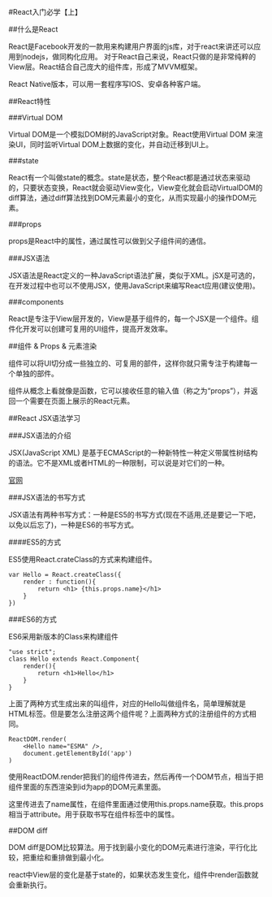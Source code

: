 #React入门必学【上】

##什么是React

React是Facebook开发的一款用来构建用户界面的js库，对于react来讲还可以应用到nodejs，做同构化应用。 对于React自己来说，React只做的是非常纯粹的View层。React结合自己庞大的组件库，形成了MVVM框架。


React Native版本，可以用一套程序写IOS、安卓各种客户端。

##React特性

###Virtual DOM

Virtual DOM是一个模拟DOM树的JavaScript对象。React使用Virtual DOM 来渲染UI，同时监听Virtual DOM上数据的变化，并自动迁移到UI上。

###state

React有一个叫做state的概念。state是状态，整个React都是通过状态来驱动的，只要状态变换，React就会驱动View变化，View变化就会启动VirtualDOM的diff算法，通过diff算法找到DOM元素最小的变化，从而实现最小的操作DOM元素。

###props

props是React中的属性，通过属性可以做到父子组件间的通信。


###JSX语法

JSX语法是React定义的一种JavaScript语法扩展，类似于XML。jSX是可选的，在开发过程中也可以不使用JSX，使用JavaScript来编写React应用(建议使用)。

###components

React是专注于View层开发的，View是基于组件的，每一个JSX是一个组件。组件化开发可以创建可复用的UI组件，提高开发效率。


##组件 & Props & 元素渲染


组件可以将UI切分成一些独立的、可复用的部件，这样你就只需专注于构建每一个单独的部件。

组件从概念上看就像是函数，它可以接收任意的输入值（称之为“props”），并返回一个需要在页面上展示的React元素。



##React JSX语法学习

###JSX语法的介绍

JSX(JavaScript XML) 是基于ECMAScript的一种新特性一种定义带属性树结构的语法。它不是XML或者HTML的一种限制，可以说是对它们的一种。


[官网](https://zh-hans.reactjs.org/docs/introducing-jsx.html)


###JSX语法的书写方式

JSX语法有两种书写方式：一种是ES5的书写方式(现在不适用,还是要记一下吧，以免以后忘了)，一种是ES6的书写方式。

####ES5的方式

ES5使用React.crateClass的方式来构建组件。

```
var Hello = React.createClass({
    render : function(){
        return <h1> {this.props.name}</h1>
    }
})
```

###ES6的方式

ES6采用新版本的Class来构建组件

```
"use strict";
class Hello extends React.Component{
    render(){
        return <h1>Hello</h1>
    }
}
```

上面了两种方式生成出来的叫组件，对应的Hello叫做组件名，简单理解就是HTML标签。但是要怎么注册这两个组件呢？上面两种方式的注册组件的方式相同。


```
ReactDOM.render(
    <Hello name="ESMA" />,
    document.getElementById('app')
)
```


使用ReactDOM.render把我们的组件传进去，然后再传一个DOM节点，相当于把组件里面的东西渲染到id为app的DOM元素里面。

这里传进去了name属性，在组件里面通过使用this.props.name获取。this.props相当于attribute。用于获取书写在组件标签中的属性。

##DOM diff

DOM diff是DOM比较算法。用于找到最小变化的DOM元素进行渲染，平行化比较，把重绘和重排做到最小化。

react中View层的变化是基于state的，如果状态发生变化，组件中render函数就会重新执行。